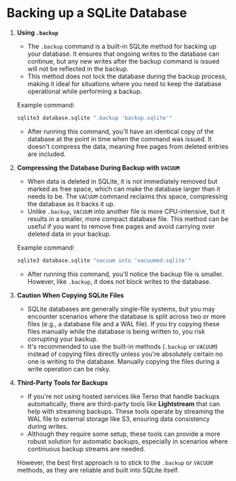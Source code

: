 # Backing up a SQLite Database

1. **Using `.backup`**
    - The `.backup` command is a built-in SQLite method for backing up your database. It ensures that ongoing writes to
      the database can continue, but any new writes after the backup command is issued will not be reflected in the
      backup.
    - This method does not lock the database during the backup process, making it ideal for situations where you need to
      keep the database operational while performing a backup.

   Example command:
   ```bash
   sqlite3 database.sqlite ".backup 'backup.sqlite'"
   ```

    - After running this command, you'll have an identical copy of the database at the point in time when the command
      was issued. It doesn't compress the data, meaning free pages from deleted entries are included.

2. **Compressing the Database During Backup with `VACUUM`**
    - When data is deleted in SQLite, it is not immediately removed but marked as free space, which can make the
      database larger than it needs to be. The `VACUUM` command reclaims this space, compressing the database as it
      backs it up.
    - Unlike `.backup`, `VACUUM` into another file is more CPU-intensive, but it results in a smaller, more compact
      database file. This method can be useful if you want to remove free pages and avoid carrying over deleted data in
      your backup.

   Example command:
   ```bash
   sqlite3 database.sqlite "vacuum into 'vacuumed.sqlite'"
   ```

    - After running this command, you'll notice the backup file is smaller. However, like `.backup`, it does not block
      writes to the database.

3. **Caution When Copying SQLite Files**
    - SQLite databases are generally single-file systems, but you may encounter scenarios where the database is split
      across two or more files (e.g., a database file and a WAL file). If you try copying these files manually while the
      database is being written to, you risk corrupting your backup.
    - It's recommended to use the built-in methods (`.backup` or `VACUUM`) instead of copying files directly unless
      you're absolutely certain no one is writing to the database. Manually copying the files during a write operation
      can be risky.

4. **Third-Party Tools for Backups**
    - If you're not using hosted services like Terso that handle backups automatically, there are third-party tools like
      **Lightstream** that can help with streaming backups. These tools operate by streaming the WAL file to external
      storage like S3, ensuring data consistency during writes.
    - Although they require some setup, these tools can provide a more robust solution for automatic backups, especially
      in scenarios where continuous backup streams are needed.

   However, the best first approach is to stick to the `.backup` or `VACUUM` methods, as they are reliable and built
   into SQLite itself.
